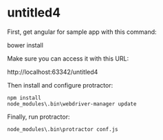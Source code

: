 # untitled4
First, get angular for sample app with this command:

bower install

Make sure you can access it with this URL:

http://localhost:63342/untitled4

Then install and configure protractor:

    npm install
    node_modules\.bin\webdriver-manager update

Finally, run protractor:

    node_modules\.bin\protractor conf.js
